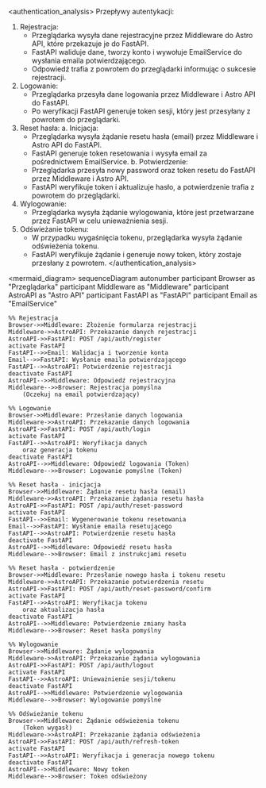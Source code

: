 <authentication_analysis>
Przepływy autentykacji:
1. Rejestracja:
   - Przeglądarka wysyła dane rejestracyjne przez Middleware do Astro API, które przekazuje je do FastAPI.
   - FastAPI waliduje dane, tworzy konto i wywołuje EmailService do wysłania emaila potwierdzającego.
   - Odpowiedź trafia z powrotem do przeglądarki informując o sukcesie rejestracji.
2. Logowanie:
   - Przeglądarka przesyła dane logowania przez Middleware i Astro API do FastAPI.
   - Po weryfikacji FastAPI generuje token sesji, który jest przesyłany z powrotem do przeglądarki.
3. Reset hasła:
   a. Inicjacja:
      - Przeglądarka wysyła żądanie resetu hasła (email) przez Middleware i Astro API do FastAPI.
      - FastAPI generuje token resetowania i wysyła email za pośrednictwem EmailService.
   b. Potwierdzenie:
      - Przeglądarka przesyła nowy password oraz token resetu do FastAPI przez Middleware i Astro API.
      - FastAPI weryfikuje token i aktualizuje hasło, a potwierdzenie trafia z powrotem do przeglądarki.
4. Wylogowanie:
   - Przeglądarka wysyła żądanie wylogowania, które jest przetwarzane przez FastAPI w celu unieważnienia sesji.
5. Odświeżanie tokenu:
   - W przypadku wygaśnięcia tokenu, przeglądarka wysyła żądanie odświeżenia tokenu.
   - FastAPI weryfikuje żądanie i generuje nowy token, który zostaje przesłany z powrotem.
</authentication_analysis>

<mermaid_diagram>
sequenceDiagram
    autonumber
    participant Browser as "Przeglądarka"
    participant Middleware as "Middleware"
    participant AstroAPI as "Astro API"
    participant FastAPI as "FastAPI"
    participant Email as "EmailService"
    
    %% Rejestracja
    Browser->>Middleware: Złożenie formularza rejestracji
    Middleware->>AstroAPI: Przekazanie danych rejestracji
    AstroAPI->>FastAPI: POST /api/auth/register
    activate FastAPI
    FastAPI-->>Email: Walidacja i tworzenie konta
    Email-->>FastAPI: Wysłanie emaila potwierdzającego
    FastAPI-->>AstroAPI: Potwierdzenie rejestracji
    deactivate FastAPI
    AstroAPI-->>Middleware: Odpowiedź rejestracyjna
    Middleware-->>Browser: Rejestracja pomyślna
        (Oczekuj na email potwierdzający)
    
    %% Logowanie
    Browser->>Middleware: Przesłanie danych logowania
    Middleware->>AstroAPI: Przekazanie danych logowania
    AstroAPI->>FastAPI: POST /api/auth/login
    activate FastAPI
    FastAPI-->>AstroAPI: Weryfikacja danych
        oraz generacja tokenu
    deactivate FastAPI
    AstroAPI-->>Middleware: Odpowiedź logowania (Token)
    Middleware-->>Browser: Logowanie pomyślne (Token)
    
    %% Reset hasła - inicjacja
    Browser->>Middleware: Żądanie resetu hasła (email)
    Middleware->>AstroAPI: Przekazanie żądania resetu hasła
    AstroAPI->>FastAPI: POST /api/auth/reset-password
    activate FastAPI
    FastAPI-->>Email: Wygenerowanie tokenu resetowania
    Email-->>FastAPI: Wysłanie emaila resetującego
    FastAPI-->>AstroAPI: Potwierdzenie resetu hasła
    deactivate FastAPI
    AstroAPI-->>Middleware: Odpowiedź resetu hasła
    Middleware-->>Browser: Email z instrukcjami resetu
    
    %% Reset hasła - potwierdzenie
    Browser->>Middleware: Przesłanie nowego hasła i tokenu resetu
    Middleware->>AstroAPI: Przekazanie potwierdzenia resetu
    AstroAPI->>FastAPI: POST /api/auth/reset-password/confirm
    activate FastAPI
    FastAPI-->>AstroAPI: Weryfikacja tokenu
        oraz aktualizacja hasła
    deactivate FastAPI
    AstroAPI-->>Middleware: Potwierdzenie zmiany hasła
    Middleware-->>Browser: Reset hasła pomyślny
    
    %% Wylogowanie
    Browser->>Middleware: Żądanie wylogowania
    Middleware->>AstroAPI: Przekazanie żądania wylogowania
    AstroAPI->>FastAPI: POST /api/auth/logout
    activate FastAPI
    FastAPI-->>AstroAPI: Unieważnienie sesji/tokenu
    deactivate FastAPI
    AstroAPI-->>Middleware: Potwierdzenie wylogowania
    Middleware-->>Browser: Wylogowanie pomyślne
    
    %% Odświeżanie tokenu
    Browser->>Middleware: Żądanie odświeżenia tokenu
        (Token wygasł)
    Middleware->>AstroAPI: Przekazanie żądania odświeżenia
    AstroAPI->>FastAPI: POST /api/auth/refresh-token
    activate FastAPI
    FastAPI-->>AstroAPI: Weryfikacja i generacja nowego tokenu
    deactivate FastAPI
    AstroAPI-->>Middleware: Nowy token
    Middleware-->>Browser: Token odświeżony
</sequenceDiagram>
</mermaid_diagram> 